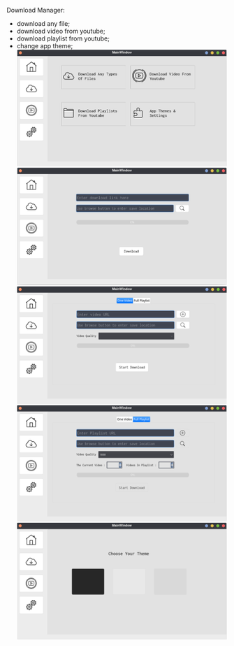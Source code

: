 Download Manager:<br/>
+ download any file;<br/>
+ download video from youtube;<br/>
+ download playlist from youtube;<br/>
+ change app theme;<br/>
![Example](docs/app_screen1.png) 
![Example](docs/app_screen2.png) 
![Example](docs/app_screen3.png) 
![Example](docs/app_screen4.png) 
![Example](docs/app_screen5.png) 